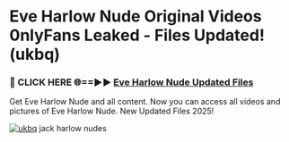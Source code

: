 # Eve Harlow Nude Original Videos 0nlyFans Leaked - Files Updated! (ukbq)

<h3>🔴 CLICK HERE 🌐==►► <a href="https://tinyurl.com/52m3yx9h" rel="nofollow">Eve Harlow Nude Updated Files</a></h3>

Get Eve Harlow Nude and all content. Now you can access all videos and pictures of Eve Harlow Nude. New Updated Files 2025!

[![ukbq](https://i.imgur.com/TnHtlc8.gif)](https://tinyurl.com/52m3yx9h)
jack harlow nudes